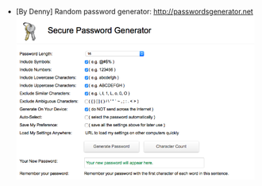 * [By Denny] Random password generator: http://passwordsgenerator.net
![](./images/passwords-generator.png)
